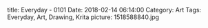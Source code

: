 title: Everyday - 0101
Date: 2018-02-14 06:14:00
Category: Art
Tags: Everyday, Art, Drawing, Krita
picture: 1518588840.jpg
